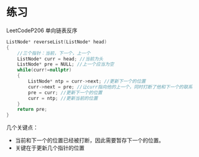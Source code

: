 # 练习

LeetCodeP206 单向链表反序

```c++
ListNode* reverseList(ListNode* head) 
{
    //三个指针：当前，下一个，上一个
    ListNode* curr = head; //当前为头
    ListNode* pre = NULL; //上一个应当为空
    while(curr!=nullptr) 
    {
        ListNode* ntp = curr->next; //更新下一个的位置
        curr->next = pre; //让curr指向他的上一个，同时打断了他和下一个的联系
        pre = curr; //更新下一个的位置
        curr = ntp; //更新当前的位置
    }
    return pre;
}
```

几个关键点：

- 当前和下一个的位置已经被打断，因此需要暂存下一个的位置。
- 关键在于更新几个指针的位置

```c++

```

